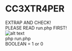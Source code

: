 # CC3XTR4PER
EXTRAP AND CHECK! <br>
PLEASE READ run.php FIRST!
<br>
![alt text](https://raw.githubusercontent.com/zelsaddr/CC3XTR4PER/master/Capture.PNG)
<br>
php run.php
<br>
BOOLEAN = 1 or 0
